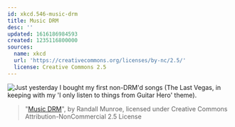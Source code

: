 ```yaml
---
id: xkcd.546-music-drm
title: Music DRM
desc: ''
updated: 1616186984593
created: 1235116800000
sources:
  name: xkcd
  url: 'https://creativecommons.org/licenses/by-nc/2.5/'
  license: Creative Commons 2.5
---
```

![Just yesterday I bought my first non-DRM'd songs (The Last Vegas, in keeping with my 'I only listen to things from Guitar Hero' theme).](https://imgs.xkcd.com/comics/music_drm.png)
> "[Music DRM](https://xkcd.com/546/)", by Randall Munroe, licensed under Creative Commons Attribution-NonCommercial 2.5 License
